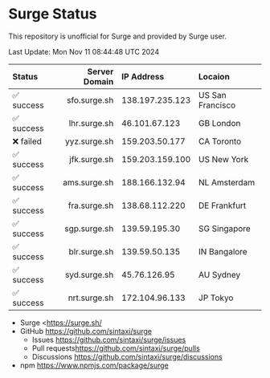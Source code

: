# Surge Status

This repository is unofficial for Surge and provided by Surge user.

Last Update: Mon Nov 11 08:44:48 UTC 2024

|Status|Server Domain|IP Address|Locaion|
|:-----|------------:|:---------|:------|
|✅ success|sfo.surge.sh|138.197.235.123|US San Francisco|
|✅ success|lhr.surge.sh|46.101.67.123|GB London|
|❌ failed |yyz.surge.sh|159.203.50.177|CA Toronto|
|✅ success|jfk.surge.sh|159.203.159.100|US New York|
|✅ success|ams.surge.sh|188.166.132.94|NL Amsterdam|
|✅ success|fra.surge.sh|138.68.112.220|DE Frankfurt|
|✅ success|sgp.surge.sh|139.59.195.30|SG Singapore|
|✅ success|blr.surge.sh|139.59.50.135|IN Bangalore|
|✅ success|syd.surge.sh|45.76.126.95|AU Sydney|
|✅ success|nrt.surge.sh|172.104.96.133|JP Tokyo|

- Surge <https://surge.sh/
- GitHub <https://github.com/sintaxi/surge>
     - Issues <https://github.com/sintaxi/surge/issues>
     - Pull requests<https://github.com/sintaxi/surge/pulls>
     - Discussions <https://github.com/sintaxi/surge/discussions>
- npm <https://www.npmjs.com/package/surge>
